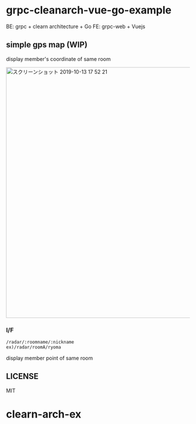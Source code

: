 # grpc-cleanarch-vue-go-example
BE: grpc + clearn architecture + Go
FE: grpc-web + Vuejs

## simple gps map (WIP)
display member's coordinate of same room

<img width="685" alt="スクリーンショット 2019-10-13 17 52 21" src="https://user-images.githubusercontent.com/21288308/67107581-b06ae880-f207-11e9-95e8-3def795f9514.png">


### I/F
```
/radar/:roomname/:nickname
ex)/radar/roomA/ryoma
```



display member point of same room 

## LICENSE
MIT
# clearn-arch-ex
